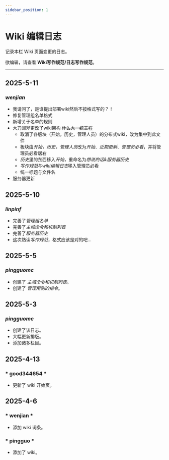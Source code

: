 ```yaml
---
sidebar_position: 1
---
```


# Wiki 编辑日志
记录本栏 Wiki 页面变更的日志。

欲编辑，请查看 **Wiki写作规范/日志写作规范**。

***
## 2025-5-11
### *wenjian*
* 我请问了，是谁提出部署wiki然后不按格式写的？！
* 修复管理组名单格式
* 新增关于名单的规则
* 大刀阔斧更改了wiki架构 ~~什么大一统工程~~
    - 取消了各版块（开始，历史，管理人员）的分布式wiki，改为集中到此文件
	- 板块由*开始，历史，管理人员*改为*开始、近期更新、管理员必看*，并将管理员必看居右
	- *历史*里的东西移入*开始*，重命名为*想说的话&服务器历史*
	- *写作规范*与*wiki编辑日志*移入管理员必看
	- 统一标题与文件名
* 服务器更新

## 2025-5-10
### *linpinf*
* 完善了*管理组名单*
* 完善了*主城命令和机制列表*
* 完善了*服务器历史*
* 这次熟读*写作规范*，格式应该是对的吧...

## 2025-5-5
### *pingguomc*
* 创建了 *主城命令和机制列表*。
* 创建了 *管理用到的指令*。


## 2025-5-3
### *pingguomc*
* 创建了该日志。
* 大幅更新排版。
* 添加诸多栏目。


## 2025-4-13
### * good344654 *
* 更新了 wiki 开始页。


## 2025-4-6

### * wenjian *
* 添加 wiki 词条。

### * pingguo *
* 添加了 wiki。
